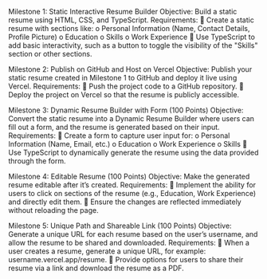 Milestone 1: Static Interactive Resume Builder 
Objective:
Build a static resume using HTML, CSS, and TypeScript. 
Requirements: 
 Create a static resume with sections like: 
o Personal Information (Name, Contact Details, Profile Picture) 
o Education 
o Skills 
o Work Experience 
 Use TypeScript to add basic interactivity, such as a button to toggle the visibility of the 
"Skills" section or other sections. 

Milestone 2: Publish on GitHub and Host on Vercel
Objective:
Publish your static resume created in Milestone 1 to GitHub and deploy it live using Vercel. 
Requirements: 
 Push the project code to a GitHub repository. 
 Deploy the project on Vercel so that the resume is publicly accessible. 



Milestone 3: Dynamic Resume Builder with Form (100 Points) 
Objective:
Convert the static resume into a Dynamic Resume Builder where users can fill out a form, and the 
resume is generated based on their input. 
Requirements: 
 Create a form to capture user input for: 
o Personal Information (Name, Email, etc.) 
o Education 
o Work Experience 
o Skills 
 Use TypeScript to dynamically generate the resume using the data provided through the 
form. 


Milestone 4: Editable Resume (100 Points) 
Objective:
Make the generated resume editable after it’s created. 
Requirements: 
 Implement the ability for users to click on sections of the resume (e.g., Education, Work 
Experience) and directly edit them. 
 Ensure the changes are reflected immediately without reloading the page. 


Milestone 5: Unique Path and Shareable Link (100 Points) 
Objective:
Generate a unique URL for each resume based on the user’s username, and allow the resume to be 
shared and downloaded. 
Requirements: 
 When a user creates a resume, generate a unique URL, for example: 
username.vercel.app/resume. 
 Provide options for users to share their resume via a link and download the resume as a 
PDF. 


